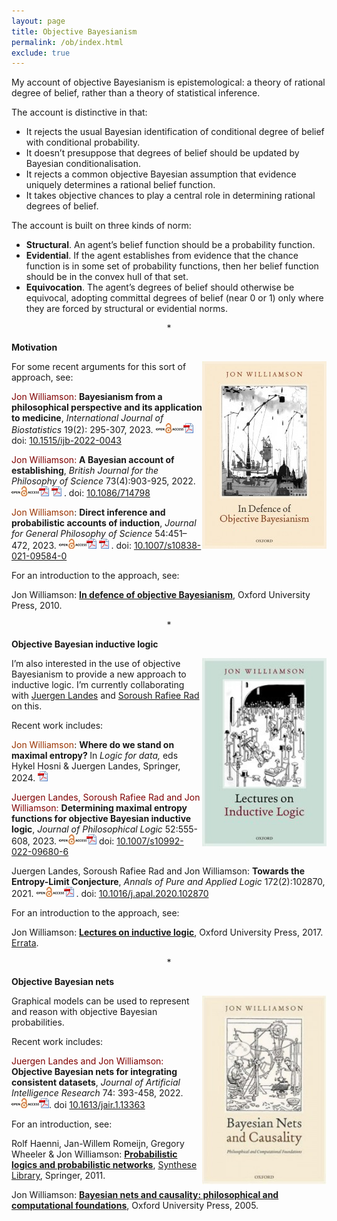 ```yaml
---
layout: page
title: Objective Bayesianism
permalink: /ob/index.html
exclude: true
---
```


My account of objective Bayesianism is epistemological: a theory of rational degree of belief, rather than a theory of statistical inference.

The account is distinctive in that:

*   It rejects the usual Bayesian identification of conditional degree of belief with conditional probability.
*   It doesn’t presuppose that degrees of belief should be updated by Bayesian conditionalisation.
*   It rejects a common objective Bayesian assumption that evidence uniquely determines a rational belief function.
*   It takes objective chances to play a central role in determining rational degrees of belief.

The account is built on three kinds of norm:

*   **Structural**. An agent’s belief function should be a probability function.
*   **Evidential**. If the agent establishes from evidence that the chance function is in some set of probability functions, then her belief function should be in the convex hull of that set.
*   **Equivocation**. The agent’s degrees of belief should otherwise be equivocal, adopting committal degrees of belief (near 0 or 1) only where they are forced by structural or evidential norms.

<p style="text-align: center;">*</p>

**Motivation**


<a href="https://global.oup.com/academic/product/in-defence-of-objective-bayesianism-9780199228003"><img style="float: right;" src="/publications/images/idoob.jpg" alt="" width="199"  /></a>For some recent arguments for this sort of approach, see:

<span style="color: #800000">Jon Williamson: </span><strong><a title="Bayesian philosophy and Bayesian statistics have diverged in recent years, because Bayesian philosophers have become more interested in philosophical problems other than the foundations of statistics and Bayesian statisticians have become less concerned with philosophical foundations. One way in which this divergence manifests itself is through the use of direct inference principles: Bayesian philosophers routinely advocate principles that require calibration of degrees of belief to available non-epistemic probabilities, while Bayesian statisticians rarely invoke such principles. As I explain, however, the standard Bayesian framework cannot coherently employ direct inference principles. Direct inference requires a shift towards a non-standard Bayesian framework, which further increases the gap between Bayesian philosophy and Bayesian statistics. This divergence does not preclude the application of Bayesian philosophical methods to real-world problems. Data consolidation is a key challenge for present-day systems medicine and other systems sciences. I show that data consolidation requires direct inference and that the non-standard Bayesian methods outlined here are well suited to this task.">Bayesianism from a philosophical perspective and its application to medicine</a></strong>, <em>International Journal of Biostatistics </em>19(2): 295-307, 2023. <a href="https://www.degruyter.com/document/doi/10.1515/ijb-2022-0043/pdf"><img class="alignnone" src="/images/openaccess.jpg" alt="" width="44" height="16" border="0" /><img class="alignnone" src="/images/acrobat.gif" alt="" width="16" height="16" border="0" /></a> doi: <a href="http://doi.org/10.1515/ijb-2022-0043"><span class="" data-seleniumid="article-doi-text">10.1515/ijb-2022-0043</span></a>

<span style="color: #800000">Jon Williamson: </span><strong><a title="When a proposition is established, it can be taken as evidence for other propositions. Can the Bayesian theory of rational belief and action provide an account of establishing? I argue that it can, but only if the Bayesian is willing to endorse objective constraints on both probabilities and utilities, and willing to deny that it is rationally permissible to defer wholesale to expert opinion. I develop a new account of deference that accommodates this latter requirement.">A Bayesian account of establishing</a></strong>, <em>British Journal for the Philosophy of Science</em> 73(4):903-925, 2022. <a href="https://www.journals.uchicago.edu/doi/pdf/10.1086/714798"><img class="alignnone" src="/images/openaccess.jpg" alt="" width="44" height="16" border="0" /><img class="alignnone" src="/images/acrobat.gif" alt="" width="16" height="16" border="0" /></a> <a href="/documents/BayesianEstablishing.pdf"><img id="IMG47" class="alignnone" src="/images/acrobat.gif" alt="" width="16" height="16" border="0" /></a> . doi: <a href="https://doi.org/10.1086/714798">10.1086/714798</a>


<span style="color: #993300">Jon Williamson</span>: <strong><a title="Schurz (2019, Chapter 4) argues that probabilistic accounts of induction fail. In particular, he criticises probabilistic accounts of induction that appeal to direct inference principles, including subjective Bayesian approaches (e.g., Howson, 2000) and objective Bayesian approaches (see, e.g., Williamson, 2017). In this paper, I argue that Schurz’ preferred direct inference principle, namely Reichenbach’s Principle of the Narrowest Reference Class, faces formidable problems in a standard probabilistic setting. Furthermore, the main alternative direct inference principle, Lewis’ Principal Principle, is also hard to reconcile with standard probabilism. So, I argue, standard probabilistic approaches cannot appeal to direct inference to explicate the logic of induction. However, I go on to defend a non-standard objective Bayesian account of induction: I argue that this approach can both accommodate direct inference and provide a viable account of the logic of induction. I then defend this account against Schurz’ criticisms.">Direct inference and probabilistic accounts of induction</a></strong>, <em>Journal for General Philosophy of Science</em> <span dir="ltr" role="presentation"> 54:451–472</span>, 2023. <a href="https://link.springer.com/content/pdf/10.1007/s10838-021-09584-0.pdf"><img class="alignnone" src="/images/openaccess.jpg" alt="" width="44" height="16" border="0" /><img class="alignnone" src="/images/acrobat.gif" alt="" width="16" height="16" border="0" /></a> <a href="/documents/ProbabilisticInduction.pdf"><img id="IMG47" class="alignnone" src="/images/acrobat.gif" alt="" width="16" height="16" border="0" /></a> . doi: <a href="https://doi.org/10.1007/s10838-021-09584-0">10.1007/s10838-021-09584-0</a>

For an introduction to the approach, see:

Jon Williamson: [**In defence of objective Bayesianism**](https://ukcatalogue.oup.com/product/9780199228003.do), Oxford University Press, 2010.

<p style="text-align: center;">*</p>

**Objective Bayesian inductive logic**

<a href="https://global.oup.com/academic/product/lectures-on-inductive-logic-9780199666478"><img style="float: right;" src="/publications/images/LOIL.jpg" alt="" width="199"  /></a>I’m also interested in the use of objective Bayesianism to provide a new approach to inductive logic. I’m currently collaborating with [Juergen Landes](https://jlandes.wordpress.com/) and [Soroush Rafiee Rad](http://rafieerad.org/) on this.

Recent work includes:

<span style="color: #993300">Jon Williamson</span>: <strong><a title="Edwin Jaynes’ principle of maximum entropy holds that one should use the probability distribution with maximum entropy, from all those that fit the evidence, to draw inferences, because that is the distribution that is maximally non-committal with respect to propositions that are underdetermined by the evidence. The principle was widely applied in the years following its introduction in 1957, and in 1978 Jaynes took stock, writing the paper ‘Where do we stand on maximum entropy?’ to present his view of the state of the art. Jaynes’ principle needs to be generalised to a principle of maximal entropy if it is to be applied to first-order inductive logic, where there may be no unique maximum entropy function. The development of this objective Bayesian inductive logic has also been very fertile and it is the task of this chapter to take stock. The chapter provides an introduction to the logic and its motivation, explaining how it overcomes some problems with Carnap’s approach to inductive logic and with the subjective Bayesian approach. It also describes a range of recent results that shed light on features of the logic, its robustness and its decidability, as well as methods for performing inference in the logic.">Where do we stand on maximal entropy? </a></strong>In <em>Logic for data, </em>eds Hykel Hosni &amp; Juergen Landes, Springer, 2024. <a href="/documents/MaximalEntropy.pdf"><img class="alignnone" src="/images/acrobat.gif" alt="" width="16" height="16" border="0" /></a>

<span style="color: #800000">Juergen Landes, Soroush Rafiee Rad and Jon Williamson: </span><strong><a title="According to the objective Bayesian approach to inductive logic, premisses inductively entail a conclusion just when every probability function with maximal entropy, from all those that satisfy the premisses, satisfies the conclusion. When premisses and conclusion are constraints on probabilities of sentences of a first-order predicate language, however, it is by no means obvious how to determine these maximal entropy functions. This paper makes progress on the problem in the following ways. Firstly, we introduce the concept of a limit in entropy and show that, if the set of probability functions satisfying the premisses contains a limit in entropy, then this limit point is unique and is the maximal entropy probability function. Next, we turn to the special case in which the premisses are categorical sentences of the logical language. We show that if the uniform probability function gives the premisses positive probability, then the maximal entropy function can be found by simply conditionalising this uniform prior on the premisses. We generalise our results to demonstrate agreement between the maximal entropy approach and Jeffrey conditionalisation in the case in which there is a single premiss that specifies the probability of a sentence of the language. We show that, after learning such a premiss, certain inferences are preserved, namely inferences to inductive tautologies. Finally, we consider potential pathologies of the approach: we explore the extent to which the maximal entropy approach is invariant under permutations of the constants of the language, and we discuss some cases in which there is no maximal entropy probability function.">Determining maximal entropy functions for objective Bayesian inductive logic</a></strong>, <em>Journal of Philosophical Logic</em> 52:555-608, 2023.  <a href="https://link.springer.com/content/pdf/10.1007/s10992-022-09680-6.pdf"><img class="alignnone" src="/images/openaccess.jpg" alt="" width="44" height="16" border="0" /><img class="alignnone" src="/images/acrobat.gif" alt="" width="16" height="16" border="0" /></a> doi: <a href="https://doi.org/10.1007/s10992-022-09680-6">10.1007/s10992-022-09680-6</a>

<p>Juergen Landes, Soroush Rafiee Rad and Jon Williamson: <strong><a title="The maximum entropy principle is widely used to determine non-committal probabilities on a finite domain, subject to a set of constraints, but its application to continuous domains is notoriously problematic. This paper concerns an intermediate case, where the domain is a first-order predicate language. Two strategies have been put forward for applying the maximum entropy principle on such a domain: (i) applying it to finite sublanguages and taking the pointwise limit of the resulting probabilities as the size n of the sublanguage increases; (ii) selecting a probability function on the language as a whole whose entropy on finite sublanguages of size n is not dominated by that of any other probability function for sufficiently large n. The entropy-limit conjecture says that, where these two approaches yield determinate probabilities, the two methods yield the same probabilities. If this conjecture is found to be true, it would provide a boost to the project of seeking a single canonical inductive logic—a project which faltered when Carnap’s attempts in this direction succeeded only in determining a continuum of inductive methods. The truth of the conjecture would also boost the project of providing a canonical characterisation of normal or default models of first-order theories. Hitherto, the entropy-limit conjecture has been verified for languages which contain only unary predicate symbols and also for the case in which the constraints can be captured by a categorical statement of Σ 1 quantifier complexity. This paper shows that the entropy-limit conjecture also holds for categorical statements of Π 1 complexity, for various non-categorical constraints, and in certain other general situations.">Towards the Entropy-Limit Conjecture</a></strong>, <em>Annals of Pure and Applied Logic</em> 172(2):102870, 2021. <a href="https://www.sciencedirect.com/science/article/pii/S0168007220300944/pdfft?isDTMRedir=true&amp;download=true"><img class="alignnone" src="../images/openaccess.jpg" alt="" width="44" height="16" border="0" /><img class="alignnone" src="../images/acrobat.gif" alt="" width="16" height="16" border="0" /></a> . doi: <a href="https://doi.org/10.1016/j.apal.2020.102870">10.1016/j.apal.2020.102870</a></p>

For an introduction to the approach, see:

Jon Williamson: [**Lectures on inductive logic**](https://global.oup.com/academic/product/lectures-on-inductive-logic-9780199666478?cc=gb&lang=en&), Oxford University Press, 2017. [Errata](/publications/LOIL-errata.html).

<p style="text-align: center;">*</p>

**Objective Bayesian nets**

<a href="https://global.oup.com/academic/product/lectures-on-inductive-logic-9780199666478"><img style="float: right;" src="/publications/images/bnac.jpg" alt="" width="199"  /></a>Graphical models can be used to represent and reason with objective Bayesian probabilities.

Recent work includes:

<span style="color: #800000">Juergen Landes and Jon Williamson: </span><strong><a title="This paper addresses a data integration problem: given several mutually consistent datasets each of which measures a subset of the variables of interest, how can one construct a probabilistic model that fits the data and gives reasonable answers to questions which are under-determined by the data? Here we show how to obtain a Bayesian network model which represents the unique probability function that agrees with the probability distributions measured by the datasets and otherwise has maximum entropy. We provide a general algorithm, OBN-cDS, which offers substantial efficiency savings over the standard brute-force approach to determining the maximum entropy probability function. Furthermore, we develop modifications to the general algorithm which enable further efficiency savings but which are only applicable in particular situations. We show that there are circumstances in which one can obtain the model (i) directly from the data; (ii) by solving algebraic problems; and (iii) by solving relatively simple independent optimisation problems.">Objective Bayesian nets for integrating consistent datasets</a></strong>, <em>Journal of Artificial Intelligence Research</em> 74: 393-458, 2022. <a href="https://jair.org/index.php/jair/article/view/13363/26805"><img class="alignnone" src="/images/openaccess.jpg" alt="" width="44" height="16" border="0" /><img class="alignnone" src="/images/acrobat.gif" alt="" width="16" height="16" border="0" /></a>. doi <a href="https://doi.org/10.1613/jair.1.13363">10.1613/jair.1.13363</a>

For an introduction, see:

Rolf Haenni, Jan-Willem Romeijn, Gregory Wheeler & Jon Williamson: **[Probabilistic logics and probabilistic networks](https://www.springer.com/philosophy/epistemology+and+philosophy+of+science/book/978-94-007-0007-9)**, [Synthese Library](https://www.springer.com/series/6607), Springer, 2011.

Jon Williamson: [**Bayesian nets and causality: philosophical and computational foundations**](https://ukcatalogue.oup.com/product/9780198530794.do), Oxford University Press, 2005.